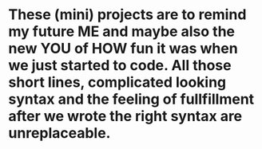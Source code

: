 # These (mini) projects are to remind my future ME and maybe also the new YOU of HOW fun it was when we just started to code. All those short lines, complicated looking syntax and the feeling of fullfillment after we wrote the right syntax are unreplaceable.
